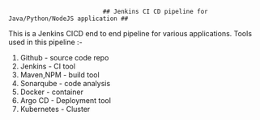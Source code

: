                               ## Jenkins CI CD pipeline for Java/Python/NodeJS application ##

This is a Jenkins CICD end to end pipeline for various applications. Tools used in this pipeline :-

1. Github - source code repo
2. Jenkins - CI tool
3. Maven,NPM - build tool
4. Sonarqube - code analysis
5. Docker - container
6. Argo CD - Deployment tool
7. Kubernetes - Cluster
